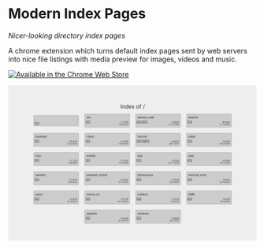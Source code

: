 # Modern Index Pages

*Nicer-looking directory index pages*

A chrome extension which turns default index pages sent by web servers into nice
file listings with media preview for images, videos and music.

[![Available in the Chrome Web Store](https://developer.chrome.com/webstore/images/ChromeWebStore_Badge_v2_206x58.png)](https://chrome.google.com/webstore/detail/mmjnocknbdkhaedmnfhdlgcognjcgkee)

![MIP screenshot](https://raw.githubusercontent.com/joanrieu/modern-index-pages/master/branding/screenshot.png)
